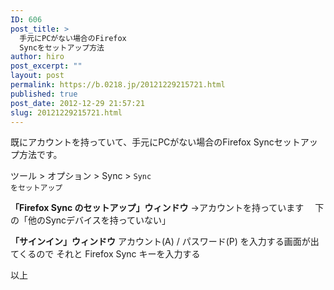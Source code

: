 ```yaml
---
ID: 606
post_title: >
  手元にPCがない場合のFirefox
  Syncをセットアップ方法
author: hiro
post_excerpt: ""
layout: post
permalink: https://b.0218.jp/20121229215721.html
published: true
post_date: 2012-12-29 21:57:21
slug: 20121229215721.html
---
```

既にアカウントを持っていて、手元にPCがない場合のFirefox Syncセットアップ方法です。
<!--more-->
ツール > オプション > Sync > <code>Sync をセットアップ</code>

<b>「Firefox Sync のセットアップ」ウィンドウ</b>
→アカウントを持っています
　下の「他のSyncデバイスを持っていない」

<b>「サインイン」ウィンドウ</b>
アカウント(A) / パスワード(P) を入力する画面が出てくるので
それと Firefox Sync キーを入力する 

以上